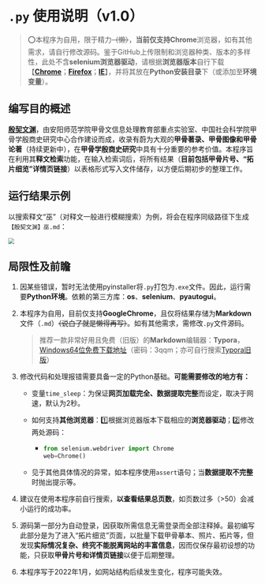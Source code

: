 # `.py` 使用说明（v1.0）

> :o:本程序为自用，限于精力~~（懒）~~，**当前仅支持Chrome**浏览器，如有其他需求，请自行修改源码。鉴于GitHub上传限制和浏览器种类、版本的多样性，此处不含**selenium浏览器驱动**，请根据**浏览器版本**自行下载【[**Chrome**](http://chromedriver.storage.googleapis.com/index.html)；[**Firefox**](https://github.com/mozilla/geckodriver/releases/)；[**IE**](http://selenium-release.storage.googleapis.com/index.html)】，并将其放在**Python安装目录**下（或添加至**环境变量**）。
>

## 编写目的概述

[**殷契文渊**](http://jgw.aynu.edu.cn/ajaxpage/home2.0/index.html)，由安阳师范学院甲骨文信息处理教育部重点实验室、中国社会科学院甲骨学殷商史研究中心合作建设而成，收录有蔚为大观的**甲骨著录、甲骨图像和甲骨论著**（持续更新中），在**甲骨学殷商史研究**中具有十分重要的参考价值。本程序旨在利用其**释文检索**功能，在输入检索词后，将所有结果（**目前包括甲骨片号、“拓片细览”详情页链接**）以表格形式写入文件储存，以方便后期初步的整理工作。

## 运行结果示例

以搜索释文“巫”（对释文一般进行模糊搜索）为例，将会在程序同级路径下生成`【殷契文渊】巫.md`：

<img src="https://raw.githubusercontent.com/zhituaner/picBed/master/SearchByText_Example.png" style="zoom:75%;" />

## 局限性及前瞻

1. 因某些错误，暂时无法使用pyinstaller将`.py`打包为`.exe`文件。因此，运行需要**Python环境**。依赖的第三方库：**os**、**selenium**、**pyautogui**。

2. 本程序为自用，目前仅支持**GoogleChrome**，且仅将结果存储为**Markdown**文件（`.md`）~~（说白了就是懒得再写）~~。如有其他需求，需修改`.py`文件源码。

   > 推荐一款非常好用且免费（旧版）的**Markdown**编辑器：**Typora**，[Windows64位免费下载地址](https://zhituaner.lanzouw.com/iSlSKzjyb0j)（密码：3qqm；亦可自行搜索[Typora旧版](https://www.baidu.com/s?ie=UTF-8&wd=typora旧版下载)）

3. 修改代码和处理报错需要具备一定的Python基础。**可能需要修改的地方有：**

   - 变量`time_sleep`：为保证**网页加载完全、数据提取完整**而设定，取决于网速，默认为2秒。

   - 如何支持**其他浏览器**：:one:根据浏览器版本下载相应的**浏览器驱动**；:two:修改两处源码：

     - ```python
       from selenium.webdriver import Chrome
       web=Chrome()
       ```
     
   - 见于其他具体情况的异常，如本程序使用`assert`语句；当**数据提取不完整**时抛出提示等。
   
4. 建议在使用本程序前自行搜索，**以查看结果总页数**，如页数过多（>50）会减小运行的成功率。

5. 源码第一部分为自动登录，因获取所需信息无需登录而全部注释掉。最初编写此部分是为了进入“拓片细览”页面，以批量下载甲骨摹本、照片、拓片等，但发现**实际情况复杂、终究不能脱离网站的丰富信息**，因而仅保存最初设想的功能，只获取**甲骨片号和详情页链接**以便于后期整理。

6. 本程序写于2022年1月，如网站结构后续发生变化，程序可能失效。

